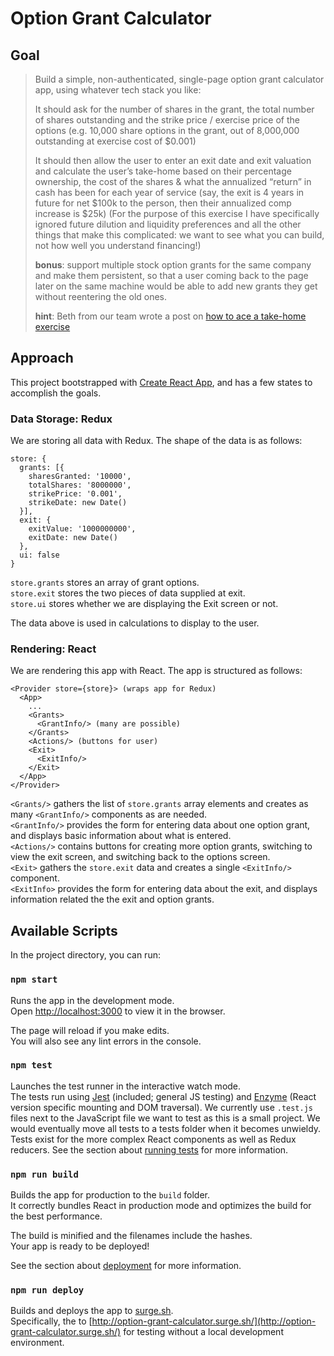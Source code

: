 # Option Grant Calculator

## Goal

> Build a simple, non-authenticated, single-page option grant calculator app, using whatever tech stack you like:
> 
> It should ask for the number of shares in the grant, the total number of shares outstanding and the strike price / exercise price of the options
> (e.g. 10,000 share options in the grant, out of 8,000,000 outstanding at exercise cost of $0.001)
> 
> It should then allow the user to enter an exit date and exit valuation and calculate the user’s take-home based on their percentage ownership, the cost of the shares & what the annualized “return” in cash has been for each year of service
> (say, the exit is 4 years in future for net $100k to the person, then their annualized comp increase is $25k)
> (For the purpose of this exercise I have specifically ignored future dilution and liquidity preferences and all the other things that make this complicated: we want to see what you can build, not how well you understand financing!)
> 
> **bonus**: support multiple stock option grants for the same company and make them persistent, so that a user coming back to the page later on the same machine would be able to add new grants they get without reentering the old ones.
> 
> **hint**: Beth from our team wrote a post on [how to ace a take-home exercise](https://blog.ltse.com/six-tips-to-ace-a-coding-exercise-e0a8d67d96c9)

## Approach

This project bootstrapped with [Create React App](https://github.com/facebook/create-react-app), and has a few states to accomplish the goals.

### Data Storage: Redux

We are storing all data with Redux. The shape of the data is as follows:

```
store: {
  grants: [{
    sharesGranted: '10000',
    totalShares: '8000000',
    strikePrice: '0.001',
    strikeDate: new Date()
  }],
  exit: {
    exitValue: '1000000000',
    exitDate: new Date()
  },
  ui: false
}
```

`store.grants` stores an array of grant options.<br>
`store.exit` stores the two pieces of data supplied at exit.<br>
`store.ui` stores whether we are displaying the Exit screen or not.

The data above is used in calculations to display to the user.

### Rendering: React

We are rendering this app with React. The app is structured as follows:

```
<Provider store={store}> (wraps app for Redux) 
  <App>
    ...
    <Grants>
      <GrantInfo/> (many are possible)
    </Grants>
    <Actions/> (buttons for user)
    <Exit>
      <ExitInfo/>
    </Exit>
  </App>
</Provider>
```

`<Grants/>` gathers the list of `store.grants` array elements and creates as many `<GrantInfo/>` components as are needed.<br>
`<GrantInfo/>` provides the form for entering data about one option grant, and displays basic information about what is entered.<br>
`<Actions/>` contains buttons for creating more option grants, switching to view the exit screen, and switching back to the options screen.<br>
`<Exit>` gathers the `store.exit` data and creates a single `<ExitInfo/>` component.<br>
`<ExitInfo>` provides the form for entering data about the exit, and displays information related the the exit and option grants.

## Available Scripts

In the project directory, you can run:

### `npm start`

Runs the app in the development mode.<br>
Open [http://localhost:3000](http://localhost:3000) to view it in the browser.

The page will reload if you make edits.<br>
You will also see any lint errors in the console.

### `npm test`

Launches the test runner in the interactive watch mode.<br>
The tests run using [Jest](https://www.npmjs.com/package/jest) (included; general JS testing) and [Enzyme](https://www.npmjs.com/package/enzyme) (React version specific mounting and DOM traversal).
We currently use `.test.js` files next to the JavaScript file we want to test as this is a small project. We would eventually move all tests to a tests folder when it becomes unwieldy.
Tests exist for the more complex React components as well as Redux reducers.
See the section about [running tests](https://facebook.github.io/create-react-app/docs/running-tests) for more information.

### `npm run build`

Builds the app for production to the `build` folder.<br>
It correctly bundles React in production mode and optimizes the build for the best performance.

The build is minified and the filenames include the hashes.<br>
Your app is ready to be deployed!

See the section about [deployment](https://facebook.github.io/create-react-app/docs/deployment) for more information.

### `npm run deploy`

Builds and deploys the app to [surge.sh](https://surge.sh/).<br>
Specifically, the to [http://option-grant-calculator.surge.sh/](http://option-grant-calculator.surge.sh/) for testing without a local development environment.
